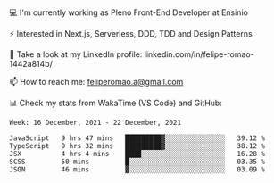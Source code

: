 💻 I'm currently working as Pleno Front-End Developer at Ensinio

⚡ Interested in Next.js, Serverless, DDD, TDD and Design Patterns

👥 Take a look at my LinkedIn profile: linkedin.com/in/felipe-romao-1442a814b/

📫 How to reach me: feliperomao.a@gmail.com

📊 Check my stats from WakaTime (VS Code) and GitHub:

<!--START_SECTION:waka-->
```text
Week: 16 December, 2021 - 22 December, 2021

JavaScript   9 hrs 47 mins   █████████▓░░░░░░░░░░░░░░░   39.12 % 
TypeScript   9 hrs 32 mins   █████████▓░░░░░░░░░░░░░░░   38.12 % 
JSX          4 hrs 4 mins    ████░░░░░░░░░░░░░░░░░░░░░   16.28 % 
SCSS         50 mins         █░░░░░░░░░░░░░░░░░░░░░░░░   03.35 % 
JSON         46 mins         ▓░░░░░░░░░░░░░░░░░░░░░░░░   03.09 % 
```
<!--END_SECTION:waka-->

